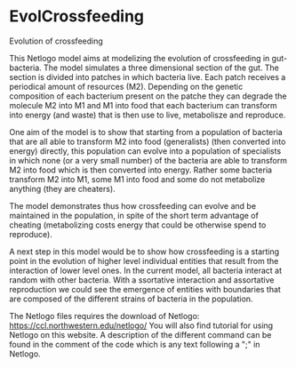# EvolCrossfeeding
Evolution of crossfeeding 

This Netlogo model aims at modelizing the evolution of crossfeeding in gut-bacteria. 
The model simulates a three dimensional section of the gut. The section is divided into patches in which bacteria live.
Each patch receives a periodical amount of resources (M2). Depending on the genetic composition of each bacterium present 
on the patche they can degrade the molecule M2 into M1 and M1 into food that each bacterium can transform into energy (and waste)
that is then use to live, metabolisze and reproduce. 

One aim of the model is to show that starting from a population of bacteria that are all able to transform M2 into food (generalists)
(then converted into energy) directly, this population can evolve into a population of specialists in which none (or a very small
number) of the bacteria are able to transform M2 into food which is then converted into energy. Rather some bacteria transform M2 
into M1, some M1 into food and some do not metabolize anything (they are cheaters).

The model demonstrates thus how crossfeeding can evolve and be maintained in the population, in spite of the short term advantage 
of cheating (metabolizing costs energy that could be otherwise spend to reproduce). 

A next step in this model would be to show how crossfeeding is a starting point in the evolution of higher level individual entities
that result from the interaction of lower level ones. In the current model, all bacteria interact at random with other bacteria. With
a ssortative interaction and assortative reproduction we could see the emergence of entities with boundaries that are composed of the
different strains of bacteria in the population.


The Netlogo files requires the download of Netlogo: https://ccl.northwestern.edu/netlogo/
You will also find tutorial for using Netlogo on this website. 
A description of the different command can be found in the comment of the code which is any text following a ";" in Netlogo.
